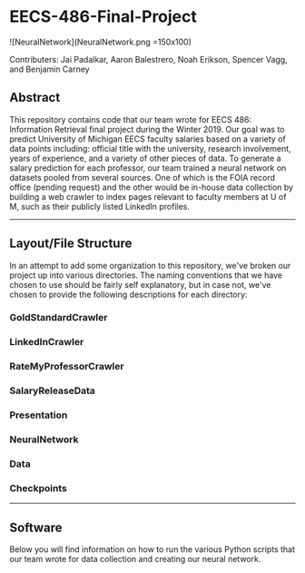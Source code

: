 # EECS-486-Final-Project

![NeuralNetwork](NeuralNetwork.png =150x100)

Contributers: Jai Padalkar, Aaron Balestrero, Noah Erikson, Spencer Vagg, and Benjamin Carney

## Abstract

This repository contains code that our team wrote for EECS 486: Information Retrieval final project during the Winter 2019. 
Our goal was to predict University of Michigan EECS faculty salaries based on a variety of data points including: official
title with the university, research involvement, years of experience, and a variety of other pieces of data. To generate a
salary prediction for each professor, our team trained a neural network on datasets pooled from several sources. One of
which is the FOIA record office (pending request) and the other would be in-house data collection by building a web crawler
to index pages relevant to faculty members at U of M, such as their publicly listed LinkedIn profiles. 


---

## Layout/File Structure

In an attempt to add some organization to this repository, we've broken our project up into various directories. The naming
conventions that we have chosen to use should be fairly self explanatory, but in case not, we've chosen to provide the
following descriptions for each directory:

### GoldStandardCrawler

### LinkedInCrawler

### RateMyProfessorCrawler

### SalaryReleaseData

### Presentation

### NeuralNetwork

### Data

### Checkpoints

---

## Software

Below you will find information on how to run the various Python scripts that our team wrote for data collection and creating our neural network.
